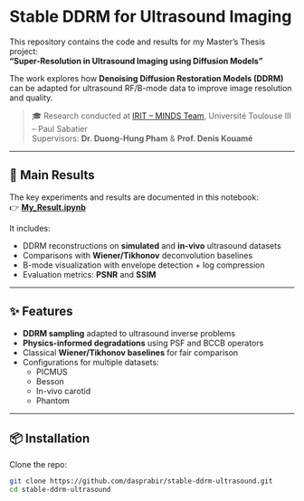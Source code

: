 # Stable DDRM for Ultrasound Imaging

This repository contains the code and results for my Master’s Thesis project:  
**“Super-Resolution in Ultrasound Imaging using Diffusion Models”**  

The work explores how **Denoising Diffusion Restoration Models (DDRM)** can be adapted for ultrasound RF/B-mode data to improve image resolution and quality.

> 🎓 Research conducted at [IRIT – MINDS Team](https://www.irit.fr/en/departement/dep-signals-and-images/minds-team/), Université Toulouse III – Paul Sabatier  
> Supervisors: **Dr. Duong-Hung Pham** & **Prof. Denis Kouamé**

---

## 📌 Main Results

The key experiments and results are documented in this notebook:  
👉 [**My_Result.ipynb**](./My_Result.ipynb)

It includes:
- DDRM reconstructions on **simulated** and **in-vivo** ultrasound datasets  
- Comparisons with **Wiener/Tikhonov** deconvolution baselines  
- B-mode visualization with envelope detection + log compression  
- Evaluation metrics: **PSNR** and **SSIM**

---

## ✨ Features

- **DDRM sampling** adapted to ultrasound inverse problems  
- **Physics-informed degradations** using PSF and BCCB operators  
- Classical **Wiener/Tikhonov baselines** for fair comparison  
- Configurations for multiple datasets:
  - PICMUS  
  - Besson  
  - In-vivo carotid  
  - Phantom  

---

## 📦 Installation

Clone the repo:

```bash
git clone https://github.com/dasprabir/stable-ddrm-ultrasound.git
cd stable-ddrm-ultrasound
